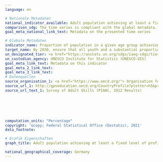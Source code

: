 ```yaml
---
language: en    

# Nationale Metadaten    
national_indicator_available: Adult population achieving at least a fixed level of proficiency in functional (a) literacy and (b) numeracy skills    
comparison_sdg: The time series is compliant with the global metadata.    
goal_meta_national_link_text: Metadata on the presented time series    

# Globale Metadaten    
indicator_name: Proportion of population in a given age group achieving at least a fixed level of proficiency in functional (a) literacy and (b) numeracy skills, by sex    
target_name: By 2030, ensure that all youth and a substantial proportion of adults, both men and women, achieve literacy and numeracy    
un_designated_tier: <a href="https://unstats.un.org/sdgs/iaeg-sdgs/tier-classification/" title="Click here for more information on the UN tier classification."  target="_blank">Tier II</a>    
un_custodian_agency: UNESCO Institute for Statistics (UNESCO-UIS)    
goal_meta_link_text: Metadata on this indicator    
goal_meta_2_link_text:     
goal_meta_3_link_text:         
# Datenquellen
source_organisation_1: <a href="https://www.oecd.org/"> Organisation for Economic Co-operation and Development (OECD) </a>
source_url_1: http://gpseducation.oecd.org/CountryProfile?plotter=h5&primaryCountry=DEU&treshold=10&topic=AS
source_url_text_1: Survey of Adult Skills (PIAAC, 2012 Results)





    
computation_units: "Percentage"    
copyright: '&copy; Federal Statistical Office (Destatis), 2021'    
data_footnote:     

# Grafik Eigenschaften    
graph_title: Adult population achieving at least a fixed level of proficiency in functional (a) literacy and (b) numeracy skills    

national_geographical_coverage: Germany    
---
```


<span></span>
